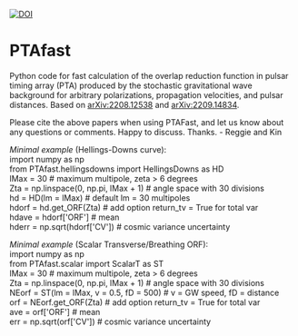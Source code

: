 [![DOI](https://zenodo.org/badge/564638325.svg)](https://zenodo.org/badge/latestdoi/564638325)
# PTAfast

Python code for fast calculation of the overlap reduction function in pulsar timing array (PTA) produced by the stochastic gravitational wave background for arbitrary polarizations, propagation velocities, and pulsar distances. Based on [arXiv:2208.12538](https://arxiv.org/abs/2208.12538) and [arXiv:2209.14834](https://arxiv.org/abs/2209.14834).

Please cite the above papers when using PTAFast, and let us know about any questions or comments. Happy to discuss. Thanks. - Reggie and Kin

*Minimal example* (Hellings-Downs curve): <br />
import numpy as np <br />
from PTAfast.hellingsdowns import HellingsDowns as HD <br />
lMax = 30 # maximum multipole, zeta > 6 degrees <br />
Zta = np.linspace(0, np.pi, lMax + 1) # angle space with 30 divisions <br />
hd = HD(lm = lMax) # default lm = 30 multipoles <br />
hdorf = hd.get_ORF(Zta) # add option return_tv = True for total var <br />
hdave = hdorf['ORF'] # mean <br />
hderr = np.sqrt(hdorf['CV']) # cosmic variance uncertainty

*Minimal example* (Scalar Transverse/Breathing ORF): <br />
import numpy as np <br />
from PTAfast.scalar import ScalarT as ST <br />
lMax = 30 # maximum multipole, zeta > 6 degrees <br />
Zta = np.linspace(0, np.pi, lMax + 1) # angle space with 30 divisions <br />
NEorf = ST(lm = lMax, v = 0.5, fD = 500) # v = GW speed, fD = distance <br />
orf = NEorf.get_ORF(Zta) # add option return_tv = True for total var <br />
ave = orf['ORF'] # mean <br />
err = np.sqrt(orf['CV']) # cosmic variance uncertainty
